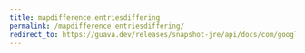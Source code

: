 ```yaml
---
title: mapdifference.entriesdiffering
permalink: /mapdifference.entriesdiffering/
redirect_to: https://guava.dev/releases/snapshot-jre/api/docs/com/google/common/collect/MapDifference.html#entriesDiffering--
---
```

